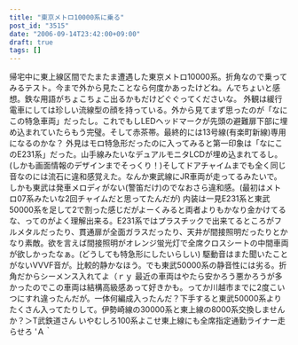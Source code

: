 ```yaml
---
title: "東京メトロ10000系に乗る"
post_id: "3515"
date: "2006-09-14T23:42:00+09:00"
draft: true
tags: []
---
```



帰宅中に東上線区間でたまたま遭遇した東京メトロ10000系。折角なので乗ってみるテスト。今まで外から見たことなら何度かあったけどね。んでちょいと感想。鉄な用語がちょこちょこ出るかもだけどぐぐってくださいな。 外観は緩行電車にしては珍しい流線型の顔を持っている。外から見てまず思ったのが「なにこの特急車両」だったし。これでもしLEDヘッドマークが先頭の避難扉下部に埋め込まれていたらもう完璧。そして赤茶帯。最終的には13号線(有楽町新線)専用になるのかな？ 外見はモロ特急形だったのに入ってみると第一印象は「なにこのE231系」だった。山手線みたいなデュアルモニタLCDが埋め込まれてるし。(しかも画面情報のデザインまでそっくり！)そしてドアチャイムまでも全く同じ音なのには流石に違和感覚えた。なんか東武線にJR車両が走ってるみたいで。しかも東武は発車メロディがない(警笛だけ)のでなおさら違和感。(最初はメトロ07系みたいな2回チャイムだと思ってたんだが) 内装は一見E231系と東武50000系を足して2で割った感じだがよーくみると両者よりもかなり金かけてるな、ってのがよく理解出来る。E231系ではプラスチックで出来てるところがフルメタルだったり、貫通扉が全面ガラスだったり、天井が間接照明だったりとかなり素敵。欲を言えば間接照明がオレンジ蛍光灯で全席クロスシートの中間車両が欲しかったなぁ。(どうしても特急形にしたいらしい) 駆動音はまた聞いたことがないVVVF音が。比較的静かなほう。でも東武50000系の静音性には劣る。折角だからシーメンス入れてよ（ｒｙ 最近の車両はやたら安かろう悪かろうが多かったのでこの車両は結構高級感あって好きかも。ってか川越市までに2度こいつにすれ違ったんだが。一体何編成入ったんだ？下手すると東武50000系よりたくさん入ってたりして。伊勢崎線の30000系と東上線の8000系交換しませんか？＞T武鉄道さん いやむしろ100系よこせ東上線にも全席指定通勤ライナー走らせろ 'Ａ｀
